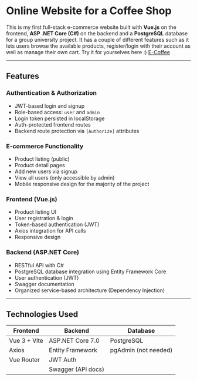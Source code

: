 # Online Website for a Coffee Shop

This is my first full-stack e-commerce website built with **Vue.js** on the frontend, **ASP .NET Core (C#)** on the backend and a **PostgreSQL** database for a group university project.
It has a couple of different features such as it lets users browse the available products, register/login with their account as well as manage their own cart.
Try it for yourselves here :) [E-Coffee](http://ecoffee.dns.army/)

---

## Features

### Authentication & Authorization
- JWT-based login and signup
- Role-based access: `user` and `admin`
- Login token persisted in localStorage
- Auth-protected frontend routes
- Backend route protection via `[Authorize]` attributes

### E-commerce Functionality
- Product listing (public)
- Product detail pages
- Add new users via signup
- View all users (only accessible by admin)
- Mobile responsive design for the majority of the project

### Frontend (Vue.js)
- Product listing UI
- User registration & login
- Token-based authentication (JWT)
- Axios integration for API calls
- Responsive design

### Backend (ASP.NET Core)
- RESTful API with C#
- PostgreSQL database integration using Entity Framework Core
- User authentication (JWT)
- Swagger documentation
- Organized service-based architecture (Dependency Injection)

---

## Technologies Used

| Frontend        | Backend             | Database             |
|-----------------|---------------------|----------------------|
| Vue 3 + Vite    | ASP.NET Core 7.0    | PostgreSQL           |
| Axios           | Entity Framework    | pgAdmin (not needed) |
| Vue Router      | JWT Auth            |                      |
|                 | Swagger (API docs)  |                      |
